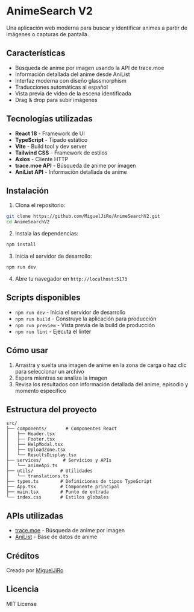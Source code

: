 # AnimeSearch V2

Una aplicación web moderna para buscar y identificar animes a partir de imágenes o capturas de pantalla.

## Características

- Búsqueda de anime por imagen usando la API de trace.moe
- Información detallada del anime desde AniList
- Interfaz moderna con diseño glassmorphism
- Traducciones automáticas al español
- Vista previa de video de la escena identificada
- Drag & drop para subir imágenes

## Tecnologías utilizadas

- **React 18** - Framework de UI
- **TypeScript** - Tipado estático
- **Vite** - Build tool y dev server
- **Tailwind CSS** - Framework de estilos
- **Axios** - Cliente HTTP
- **trace.moe API** - Búsqueda de anime por imagen
- **AniList API** - Información detallada de anime

## Instalación

1. Clona el repositorio:
```bash
git clone https://github.com/MiguelJiRo/AnimeSearchV2.git
cd AnimeSearchV2
```

2. Instala las dependencias:
```bash
npm install
```

3. Inicia el servidor de desarrollo:
```bash
npm run dev
```

4. Abre tu navegador en `http://localhost:5173`

## Scripts disponibles

- `npm run dev` - Inicia el servidor de desarrollo
- `npm run build` - Construye la aplicación para producción
- `npm run preview` - Vista previa de la build de producción
- `npm run lint` - Ejecuta el linter

## Cómo usar

1. Arrastra y suelta una imagen de anime en la zona de carga o haz clic para seleccionar un archivo
2. Espera mientras se analiza la imagen
3. Revisa los resultados con información detallada del anime, episodio y momento específico

## Estructura del proyecto

```
src/
├── components/       # Componentes React
│   ├── Header.tsx
│   ├── Footer.tsx
│   ├── HelpModal.tsx
│   ├── UploadZone.tsx
│   └── ResultsDisplay.tsx
├── services/        # Servicios y APIs
│   └── animeApi.ts
├── utils/          # Utilidades
│   └── translations.ts
├── types.ts        # Definiciones de tipos TypeScript
├── App.tsx         # Componente principal
├── main.tsx        # Punto de entrada
└── index.css       # Estilos globales
```

## APIs utilizadas

- [trace.moe](https://trace.moe) - Búsqueda de anime por imagen
- [AniList](https://anilist.co) - Base de datos de anime

## Créditos

Creado por [MiguelJiRo](https://github.com/MiguelJiRo)

## Licencia

MIT License
